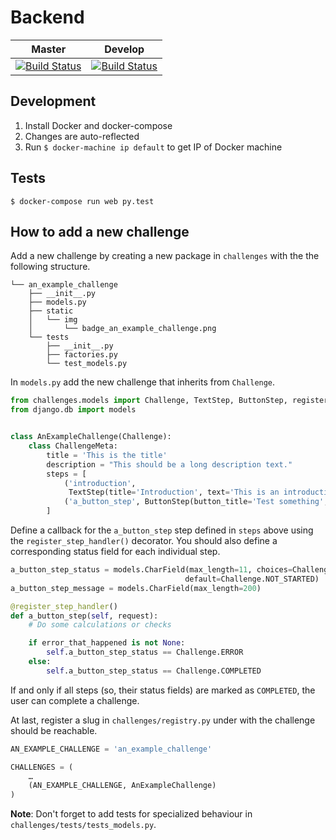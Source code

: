 # Backend
|  Master | Develop   |
|---------|-----------|
|  [![Build Status](https://travis-ci.org/projectsecure/projectsecure-api.svg?branch=master)](https://travis-ci.org/projectsecure/projectsecure-api) | [![Build Status](https://travis-ci.org/projectsecure/projectsecure-api.svg?branch=develop)](https://travis-ci.org/projectsecure/projectsecure-api) |

## Development
1. Install Docker and docker-compose
2. Changes are auto-reflected
2. Run `$ docker-machine ip default` to get IP of Docker machine

## Tests
```
$ docker-compose run web py.test
```

## How to add a new challenge
Add a new challenge by creating a new package in `challenges` with the the following structure.
```
└── an_example_challenge
    ├── __init__.py
    ├── models.py
    ├── static
    │   └── img
    │       └── badge_an_example_challenge.png
    └── tests
        ├── __init__.py
        ├── factories.py
        └── test_models.py

```

In `models.py` add the new challenge that inherits from `Challenge`.

```python
from challenges.models import Challenge, TextStep, ButtonStep, register_step_handler
from django.db import models


class AnExampleChallenge(Challenge):
    class ChallengeMeta:
        title = 'This is the title'
        description = "This should be a long description text."
        steps = [
            ('introduction',
             TextStep(title='Introduction', text='This is an introduction text.')),
            ('a_button_step', ButtonStep(button_title='Test something', title=''))
        ]
```

Define a callback for the `a_button_step` step defined in `steps` above using the `register_step_handler()` decorator. You should also define a corresponding status field for each individual step.

```python
a_button_step_status = models.CharField(max_length=11, choices=Challenge.STATUS_CHOICES,
                                       default=Challenge.NOT_STARTED)
a_button_step_message = models.CharField(max_length=200)

```

```python
@register_step_handler()
def a_button_step(self, request):
    # Do some calculations or checks

    if error_that_happened is not None:
        self.a_button_step_status == Challenge.ERROR
    else:
        self.a_button_step_status == Challenge.COMPLETED

```

If and only if all steps (so, their status fields) are marked as `COMPLETED`, the user can complete a challenge.

At last, register a slug in `challenges/registry.py` under with the challenge should be reachable.

```python
AN_EXAMPLE_CHALLENGE = 'an_example_challenge'

CHALLENGES = (
    …
    (AN_EXAMPLE_CHALLENGE, AnExampleChallenge)
)
```

**Note**: Don't forget to add tests for specialized behaviour in `challenges/tests/tests_models.py`.

